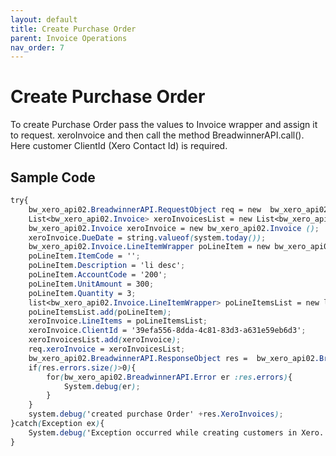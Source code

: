 ```yaml
---
layout: default
title: Create Purchase Order
parent: Invoice Operations
nav_order: 7
---
```


# Create Purchase Order

To create Purchase Order pass the values to Invoice wrapper and assign it to request. xeroInvoice and then call the method BreadwinnerAPI.call(). Here customer ClientId (Xero Contact Id) is required. 

## Sample Code

```scss
try{
	bw_xero_api02.BreadwinnerAPI.RequestObject req = new  bw_xero_api02.BreadwinnerAPI.RequestObject();	
	List<bw_xero_api02.Invoice> xeroInvoicesList = new List<bw_xero_api02.Invoice>();
	bw_xero_api02.Invoice xeroInvoice = new bw_xero_api02.Invoice ();
	xeroInvoice.DueDate = string.valueof(system.today());
	bw_xero_api02.Invoice.LineItemWrapper poLineItem = new bw_xero_api02.Invoice.LineItemWrapper();
	poLineItem.ItemCode = ''; 
	poLineItem.Description = 'li desc'; 
	poLineItem.AccountCode = '200';
	poLineItem.UnitAmount = 300;
	poLineItem.Quantity = 3;
	list<bw_xero_api02.Invoice.LineItemWrapper> poLineItemsList = new list<bw_xero_api02.Invoice.LineItemWrapper>();
	poLineItemsList.add(poLineItem);
	xeroInvoice.LineItems = poLineItemsList;
	xeroInvoice.ClientId = '39efa556-8dda-4c81-83d3-a631e59eb6d3';
	xeroInvoicesList.add(xeroInvoice);
	req.xeroInvoice = xeroInvoicesList;
	bw_xero_api02.BreadwinnerAPI.ResponseObject res =  bw_xero_api02.BreadwinnerAPI.call('createPurchaseOrder', req);
	if(res.errors.size()>0){
		for(bw_xero_api02.BreadwinnerAPI.Error er :res.errors){
			System.debug(er); 
		}
	}
	system.debug('created purchase Order' +res.XeroInvoices);
}catch(Exception ex){
	System.debug('Exception occurred while creating customers in Xero.'+ex.getStackTraceString());
}
```